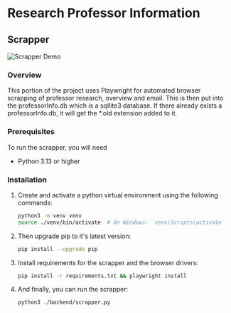 # Research Professor Information

## Scrapper

![Scrapper Demo](./images/scrapper.gif)

### Overview
This portion of the project uses Playwright for automated browser scrapping of professor research, overview and email. This is then put into the professorInfo.db which is a sqllite3 database. If there already exists a professorInfo.db, it will get the *.old extension added to it.

### Prerequisites
To run the scrapper, you will need
- Python 3.13 or higher

### Installation
1. Create and activate a python virtual environment using the following commands:
    ```bash
    python3 -m venv venv
    source ./venv/bin/activate  # On Windows: `venv\Scripts\activate`
    ```

2. Then upgrade pip to it's latest version:
    ```bash
    pip install --upgrade pip
    ```

3. Install requirements for the scrapper and the browser drivers:
    ```bash
    pip install -r requirements.txt && playwright install
    ```

4. And finally, you can run the scrapper:
    ```bash
    python3 ./backend/scrapper.py
    ```

